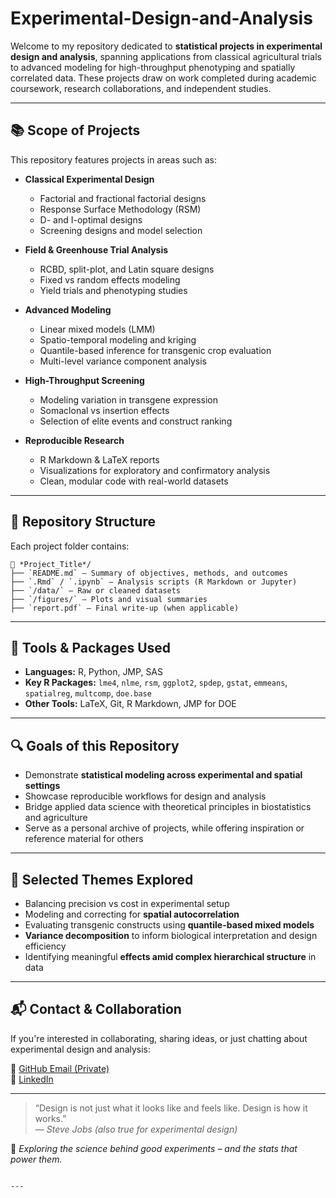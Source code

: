 # Experimental-Design-and-Analysis
Welcome to my repository dedicated to **statistical projects in experimental design and analysis**, spanning applications from classical agricultural trials to advanced modeling for high-throughput phenotyping and spatially correlated data. These projects draw on work completed during academic coursework, research collaborations, and independent studies.

---

## 📚 Scope of Projects

This repository features projects in areas such as:

- **Classical Experimental Design**
  - Factorial and fractional factorial designs
  - Response Surface Methodology (RSM)
  - D- and I-optimal designs
  - Screening designs and model selection

- **Field & Greenhouse Trial Analysis**
  - RCBD, split-plot, and Latin square designs
  - Fixed vs random effects modeling
  - Yield trials and phenotyping studies

- **Advanced Modeling**
  - Linear mixed models (LMM)
  - Spatio-temporal modeling and kriging
  - Quantile-based inference for transgenic crop evaluation
  - Multi-level variance component analysis

- **High-Throughput Screening**
  - Modeling variation in transgene expression
  - Somaclonal vs insertion effects
  - Selection of elite events and construct ranking

- **Reproducible Research**
  - R Markdown & LaTeX reports
  - Visualizations for exploratory and confirmatory analysis
  - Clean, modular code with real-world datasets

---

## 📁 Repository Structure

Each project folder contains:
```
📂 *Project_Title*/  
├── `README.md` – Summary of objectives, methods, and outcomes  
├── `.Rmd` / `.ipynb` – Analysis scripts (R Markdown or Jupyter)  
├── `/data/` – Raw or cleaned datasets  
├── `/figures/` – Plots and visual summaries  
├── `report.pdf` – Final write-up (when applicable)  
```

---

## 🧰 Tools & Packages Used

- **Languages:** R, Python, JMP, SAS
- **Key R Packages:** `lme4`, `nlme`, `rsm`, `ggplot2`, `spdep`, `gstat`, `emmeans`, `spatialreg`, `multcomp`, `doe.base`
- **Other Tools:** LaTeX, Git, R Markdown, JMP for DOE

---

## 🔍 Goals of this Repository

- Demonstrate **statistical modeling across experimental and spatial settings**
- Showcase reproducible workflows for design and analysis
- Bridge applied data science with theoretical principles in biostatistics and agriculture
- Serve as a personal archive of projects, while offering inspiration or reference material for others

---

## 🧠 Selected Themes Explored
- Balancing precision vs cost in experimental setup  
- Modeling and correcting for **spatial autocorrelation**  
- Evaluating transgenic constructs using **quantile-based mixed models**  
- **Variance decomposition** to inform biological interpretation and design efficiency  
- Identifying meaningful **effects amid complex hierarchical structure** in data  

---

## 📬 Contact & Collaboration

If you're interested in collaborating, sharing ideas, or just chatting about experimental design and analysis:

📧 [GitHub Email (Private)](mailto:your-github-username@users.noreply.github.com)  
🔗 [LinkedIn](https://www.linkedin.com/in/andrewkamya22/)

---

> “Design is not just what it looks like and feels like. Design is how it works.”  
> — *Steve Jobs (also true for experimental design)*

🚀 *Exploring the science behind good experiments – and the stats that power them.*
```

---
